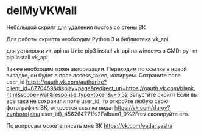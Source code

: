 # delMyVKWall
Небольшой скрипт для удаления постов со стены ВК

Для работы скрипта необходим Python 3 и библиотека vk_api

для установки vk_api на Unix: pip3 install vk_api 
на windows в CMD: py -m pip install vk_api

Также необходим токен авторизации. 
Переходим по ссылке в новой вкладке, он будет в поле access_token, копируем. Cохраните поле user_id
https://oauth.vk.com/authorize?client_id=6770459&display=page&redirect_uri=https://oauth.vk.com/blank.html&scope=wall&response_type=token&v=5.52
Запустите скрипт
Если вы все таки не сохранили поле user_id, то откройте любую свою фотографию ВК, откроется ссылка вида: 
https://vk.com/durov?z=photo{ваш user_id}_456264771%2Falbum1_0%2Frev
скопируйте его. 

По вопросам можете писать мне ВК https://vk.com/yadanyasha
